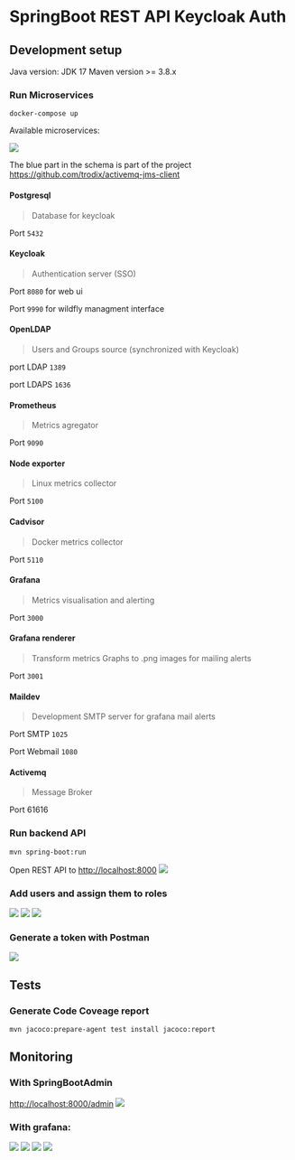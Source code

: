 # SpringBoot REST API Keycloak Auth

## Development setup

Java version: JDK 17
Maven version >= 3.8.x

### Run Microservices

`docker-compose up`

Available microservices:

<img src="./documentation/img/schema_archi.png" />

The blue part in the schema is part of the project <https://github.com/trodix/activemq-jms-client>

#### **Postgresql**

> Database for keycloak

Port `5432`

#### **Keycloak**

> Authentication server (SSO)

Port `8080` for web ui

Port `9990` for wildfly managment interface

#### **OpenLDAP**

> Users and Groups source (synchronized with Keycloak)

port LDAP `1389`

port LDAPS `1636`

#### **Prometheus**

> Metrics agregator

Port `9090`

#### **Node exporter**

> Linux metrics collector

Port `5100`

#### **Cadvisor**

> Docker metrics collector

Port `5110`

#### **Grafana**

> Metrics visualisation and alerting

Port `3000`

#### **Grafana renderer**

> Transform metrics Graphs to .png images for mailing alerts

Port `3001`

#### **Maildev**

> Development SMTP server for grafana mail alerts

Port SMTP `1025`

Port Webmail `1080`

#### **Activemq**

> Message Broker

Port 61616

### Run backend API

`mvn spring-boot:run`

Open REST API to <http://localhost:8000>
<img src="./documentation/img/rest_api_swagger_doc.png" />

### Add users and assign them to roles

<img src="./documentation/img/keycloak_create_user.png" />
<img src="./documentation/img/keycloak_user_credentials.png" />
<img src="./documentation/img/keycloak_user_role_mapping.png" />

### Generate a token with Postman

<img src="./documentation/img/postman_oauth2_get_token.png" />

## Tests

### Generate Code Coveage report

`mvn jacoco:prepare-agent test install jacoco:report`

## Monitoring

### With SpringBootAdmin

<http://localhost:8000/admin>
<img src="./documentation/img/spring-boot_admin.png" />

### With grafana:

<img src="./documentation/img/grafana_dashboard_host_docker.png" />
<img src="./documentation/img/grafana_dashboard_jvm.png" />
<img src="./documentation/img/grafana_dashboard_performance_logging_custom_metric.png" />
<img src="./documentation/img/grafana_mail_alert.png" />
